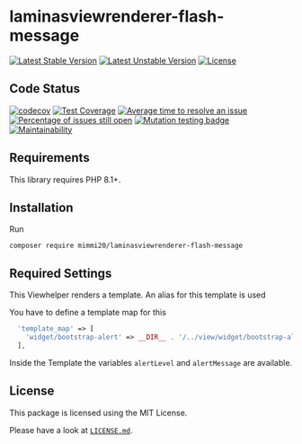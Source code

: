 # laminasviewrenderer-flash-message

[![Latest Stable Version](https://poser.pugx.org/mimmi20/laminasviewrenderer-flash-message/v/stable?format=flat-square)](https://packagist.org/packages/mimmi20/laminasviewrenderer-flash-message)
[![Latest Unstable Version](https://poser.pugx.org/mimmi20/laminasviewrenderer-flash-message/v/unstable?format=flat-square)](https://packagist.org/packages/mimmi20/laminasviewrenderer-flash-message)
[![License](https://poser.pugx.org/mimmi20/laminasviewrenderer-flash-message/license?format=flat-square)](https://packagist.org/packages/mimmi20/laminasviewrenderer-flash-message)

## Code Status

[![codecov](https://codecov.io/gh/mimmi20/laminasviewrenderer-flash-message/branch/master/graph/badge.svg)](https://codecov.io/gh/mimmi20/laminasviewrenderer-flash-message)
[![Test Coverage](https://api.codeclimate.com/v1/badges/183a15bf96b4420c3821/test_coverage)](https://codeclimate.com/github/mimmi20/laminasviewrenderer-flash-message/test_coverage)
[![Average time to resolve an issue](https://isitmaintained.com/badge/resolution/mimmi20/laminasviewrenderer-flash-message.svg)](https://isitmaintained.com/project/mimmi20/laminasviewrenderer-flash-message "Average time to resolve an issue")
[![Percentage of issues still open](https://isitmaintained.com/badge/open/mimmi20/laminasviewrenderer-flash-message.svg)](https://isitmaintained.com/project/mimmi20/laminasviewrenderer-flash-message "Percentage of issues still open")
[![Mutation testing badge](https://img.shields.io/endpoint?style=flat&url=https%3A%2F%2Fbadge-api.stryker-mutator.io%2Fgithub.com%2Fmimmi20%2Flaminasviewrenderer-flash-message%2Fmaster)](https://dashboard.stryker-mutator.io/reports/github.com/mimmi20/laminasviewrenderer-flash-message/master)
[![Maintainability](https://api.codeclimate.com/v1/badges/183a15bf96b4420c3821/maintainability)](https://codeclimate.com/github/mimmi20/laminasviewrenderer-flash-message/maintainability)

## Requirements

This library requires PHP 8.1+.

## Installation

Run

```shell
composer require mimmi20/laminasviewrenderer-flash-message
```

## Required Settings

This Viewhelper renders a template. An alias for this template is used

You have to define a template map for this

```php
  'template_map' => [
    'widget/bootstrap-alert' => __DIR__ . '/../view/widget/bootstrap-alert',
  ],
```

Inside the Template the variables `alertLevel` and `alertMessage` are available.

## License

This package is licensed using the MIT License.

Please have a look at [`LICENSE.md`](LICENSE.md).
